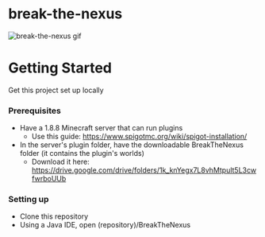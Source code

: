# break-the-nexus
![break-the-nexus gif](https://i.imgur.com/rkzdkAl.gif)

# Getting Started
Get this project set up locally
### Prerequisites
* Have a 1.8.8 Minecraft server that can run plugins
  * Use this guide: https://www.spigotmc.org/wiki/spigot-installation/
* In the server's plugin folder, have the downloadable BreakTheNexus folder (it contains the plugin's worlds)
  * Download it here: https://drive.google.com/drive/folders/1k_knYegx7L8vhMtpult5L3cwfwrboUUb
### Setting up
* Clone this repository
* Using a Java IDE, open (repository)/BreakTheNexus
